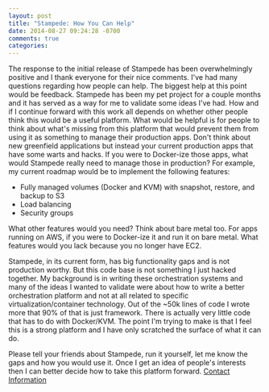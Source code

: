 ```yaml
---
layout: post
title: "Stampede: How You Can Help"
date: 2014-08-27 09:24:28 -0700
comments: true
categories: 
---
```


The response to the initial release of Stampede has been overwhelmingly positive and I thank everyone for their nice comments.  I've had many questions regarding how people can help.  The biggest help at this point would be feedback.  Stampede has been my pet project for a couple months and it has served as a way for me to validate some ideas I've had.  How and if I continue forward with this work all depends on whether other people think this would be a useful platform.  What would be helpful is for people to think about what's missing from this platform that would prevent them from using it as something to manage their production apps.  Don't think about new greenfield applications but instead your current production apps that have some warts and hacks.  If you were to Docker-ize those apps, what would Stampede really need to manage those in production?  For example, my current roadmap would be to implement the following features:

* Fully managed volumes (Docker and KVM) with snapshot, restore, and backup to S3
* Load balancing
* Security groups

What other features would you need?  Think about bare metal too.  For apps running on AWS, if you were to Docker-ize it and run it on bare metal.  What features would you lack because you no longer have EC2.

Stampede, in its current form, has big functionality gaps and is not production worthy.  But this code base is not something I just hacked together.  My background is in writing these orchestration systems and many of the ideas I wanted to validate were about how to write a better orchestration platform and not at all related to specific virtualization/container technology.  Out of the ~50k lines of code I wrote more that 90% of that is just framework.  There is actually very little code that has to do with Docker/KVM.  The point I'm trying to make is that I feel this is a strong platform and I have only scratched the surface of what it can do.

Please tell your friends about Stampede, run it yourself, let me know the gaps and how you would use it.  Once I get an idea of people's interests then I can better decide how to take this platform forward.  [Contact Information](https://github.com/cattleio/stampede#contact)
